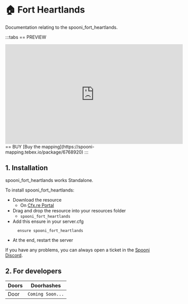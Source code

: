 # 🏠 Fort Heartlands
Documentation relating to the spooni_fort_heartlands.

:::tabs
== PREVIEW
<iframe width="560" height="315" src="https://www.youtube.com/embed/WN6ke8-wQOw?si=7fS0njv9XWs-wYWf" frameborder="0" allow="accelerometer; autoplay; clipboard-write; encrypted-media; gyroscope; picture-in-picture; web-share" referrerpolicy="strict-origin-when-cross-origin" allowfullscreen></iframe>
== BUY
[Buy the mapping](https://spooni-mapping.tebex.io/package/6768920)
:::

## 1. Installation
spooni_fort_heartlands works Standalone.  

To install spooni_fort_heartlands:
- Download the resource
  - On [Cfx.re Portal](https://portal.cfx.re/)
- Drag and drop the resource into your resources folder
  - `spooni_fort_heartlands`
- Add this ensure in your server.cfg
  ```
    ensure spooni_fort_heartlands
  ```
- At the end, restart the server

If you have any problems, you can always open a ticket in the [Spooni Discord](https://discord.gg/spooni).

## 2. For developers
| Doors                     | Doorhashes
|---------------------------|----------------------------------------------------------------------------------|
| Door                      | `Coming Soon...`